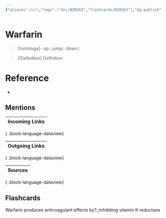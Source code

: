 ```yaml
---
{"aliases":null,"tags":["Uni/BIM263","flashcards/BIM263"],"dg-publish":true,"permalink":"/cards/warfarin/","dgPassFrontmatter":true}
---
```


# Warfarin

> [!ontology]-
> up:: 
> jump:: 
> down:: 

> [!Definition] Definition

# Reference

- 

## Mentions

| Incoming Links |
| -------------- |

{ .block-language-dataview}

| Outgoing Links |
| -------------- |

{ .block-language-dataview}

| Sources |
| ------- |

{ .block-language-dataview}

## Flashcards

Warfarin produces anticoagulant effects by?;;Inhibiting vitamin K reductase
<!--SR:!2024-11-07,1,230-->